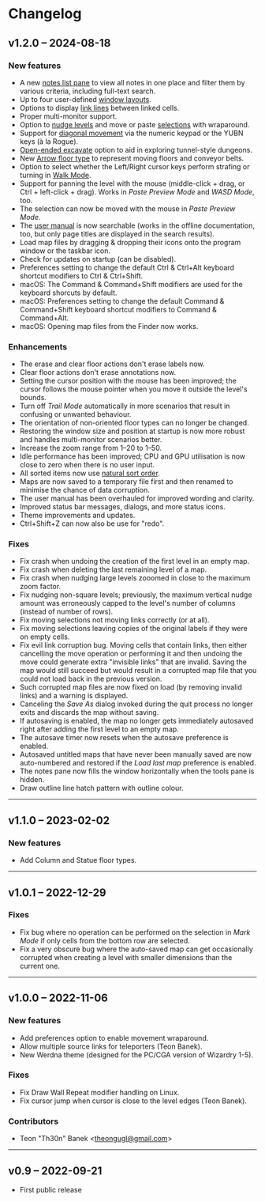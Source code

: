 # Changelog

## v1.2.0 – 2024-08-18

### New features

- A new [notes list pane](TODO) to view all notes in one place and filter
  them by various criteria, including full-text search.
- Up to four user-defined [window layouts](TODO).
- Options to display [link lines](TODO) between linked cells.
- Proper multi-monitor support.
- Option to [nudge levels](https://gridmonger.johnnovak.net/manual/advanced-editing.html#nudge-level)
  and move or paste [selections](https://gridmonger.johnnovak.net/manual/advanced-editing.html#selections)
  with wraparound.
- Support for [diagonal movement](https://gridmonger.johnnovak.net/manual/moving-around.html#diagonal-movement)
  via the numeric keypad or the YUBN keys (à la Rogue).
- [Open-ended excavate](https://gridmonger.johnnovak.net/manual/basic-editing.html#open-ended-excavate)
  option to aid in exploring tunnel-style dungeons.
- New [Arrow floor type](TODO) to represent moving floors and conveyor belts.
- Option to select whether the Left/Right cursor keys perform strafing or
  turning in [Walk Mode](https://gridmonger.johnnovak.net/manual/moving-around.html#walk-mode).
- Support for panning the level with the mouse (middle-click + drag, or
  Ctrl + left-click + drag). Works in *Paste Preview Mode* and *WASD Mode*, too.
- The selection can now be moved with the mouse in *Paste Preview Mode*.
- The [user manual](https://gridmonger.johnnovak.net/manual/contents.html) is
  now searchable (works in the offline documentation, too, but only page
  titles are displayed in the search results).
- Load map files by dragging & dropping their icons onto the program window or
  the taskbar icon.
- Check for updates on startup (can be disabled).
- Preferences setting to change the default Ctrl & Ctrl+Alt keyboard shortcut
  modifiers to Ctrl & Ctrl+Shift.
- macOS: The Command & Command+Shift modifiers are used for the keyboard
  shorcuts by default.
- macOS: Preferences setting to change the default Command & Command+Shift
  keyboard shortcut modifiers to Command & Command+Alt.
- macOS: Opening map files from the Finder now works.

### Enhancements

- The erase and clear floor actions don't erase labels now.
- Clear floor actions don't erase annotations now.
- Setting the cursor position with the mouse has been improved; the cursor
  follows the mouse pointer when you move it outside the level's bounds.
- Turn off *Trail Mode* automatically in more scenarios that result in
  confusing or unwanted behaviour.
- The orientation of non-oriented floor types can no longer be changed.
- Restoring the window size and position at startup is now more robust and
  handles multi-monitor scenarios better.
- Increase the zoom range from 1–20 to 1–50.
- Idle performance has been improved; CPU and GPU utilisation is now close to
  zero when there is no user input.
- All sorted items now use [natural sort order](https://en.wikipedia.org/wiki/Natural_sort_order).
- Maps are now saved to a temporary file first and then renamed to minimise
  the chance of data corruption.
- The user manual has been overhauled for improved wording and clarity.
- Improved status bar messages, dialogs, and more status icons.
- Theme improvements and updates.
- Ctrl+Shift+Z can now also be use for "redo".

### Fixes

- Fix crash when undoing the creation of the first level in an empty map.
- Fix crash when deleting the last remaining level of a map.
- Fix crash when nudging large levels zooomed in close to the maximum zoom
  factor.
- Fix nudging non-square levels; previously, the maximum vertical nudge amount
  was erroneously capped to the level's number of columns (instead of number
  of rows).
- Fix moving selections not moving links correctly (or at all).
- Fix moving selections leaving copies of the original labels if they were on
  empty cells.
- Fix evil link corruption bug. Moving cells that contain
  links, then either cancelling the move operation or performing it and then
  undoing the move could generate extra "invisible links" that are invalid.
  Saving the map would still succeed but would result in a corrupted map
  file that you could not load back in the previous version.
- Such corrupted map files are now fixed on load (by removing invalid
  links) and a warning is displayed.
- Canceling the *Save As* dialog invoked during the quit process no longer
  exits and discards the map without saving.
- If autosaving is enabled, the map no longer gets immediately autosaved
  right after adding the first level to an empty map.
- The autosave timer now resets when the autosave preference is enabled.
- Autosaved untitled maps that have never been manually saved are now
  auto-numbered and restored if the *Load last map* preference is enabled.
- The notes pane now fills the window horizontally when the tools pane is
  hidden.
- Draw outline line hatch pattern with outline colour.

---

## v1.1.0 – 2023-02-02

### New features

- Add Column and Statue floor types.

---

## v1.0.1 – 2022-12-29

### Fixes

- Fix bug where no operation can be performed on the selection in *Mark Mode*
  if only cells from the bottom row are selected.
- Fix a very obscure bug where the auto-saved map can get occasionally
  corrupted when creating a level with smaller dimensions than the current
  one.

---

## v1.0.0 – 2022-11-06

### New features

- Add preferences option to enable movement wraparound.
- Allow multiple source links for teleporters (Teon Banek).
- New Werdna theme (designed for the PC/CGA version of Wizardry 1-5).

### Fixes

- Fix Draw Wall Repeat modifier handling on Linux.
- Fix cursor jump when cursor is close to the level edges (Teon Banek).

### Contributors

- Teon "Th30n" Banek <<theongugl@gmail.com>>

---

## v0.9 – 2022-09-21

- First public release

